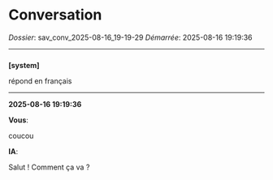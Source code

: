 # Conversation
_Dossier_: sav_conv_2025-08-16_19-19-29
_Démarrée_: 2025-08-16 19:19:36

---

###   
**[system]**


répond en français


---
**2025-08-16 19:19:36**

**Vous**:

coucou

**IA**:

Salut ! Comment ça va ?

